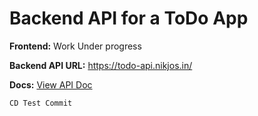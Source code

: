 # Backend API for a ToDo App

**Frontend:** Work Under progress

**Backend API URL:** https://todo-api.nikjos.in/

**Docs:** [View API Doc](/docs.md)

```CD Test Commit```
